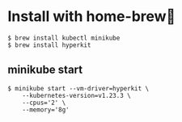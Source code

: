 # Install with home-brew🍺

```shell
$ brew install kubectl minikube
$ brew install hyperkit
```



## minikube start

```shell
$ minikube start --vm-driver=hyperkit \
    --kubernetes-version=v1.23.3 \
    --cpus='2' \
    --memory='8g'
```


